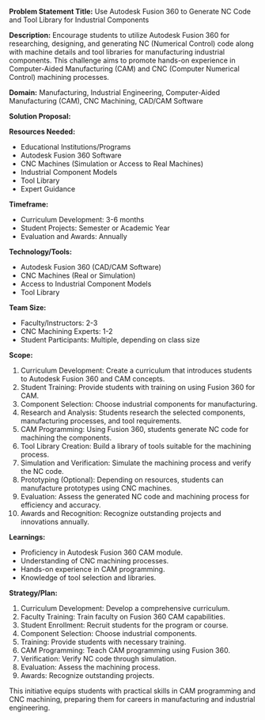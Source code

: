 **Problem Statement Title:** Use Autodesk Fusion 360 to Generate NC Code and Tool Library for Industrial Components

**Description:** Encourage students to utilize Autodesk Fusion 360 for researching, designing, and generating NC (Numerical Control) code along with machine details and tool libraries for manufacturing industrial components. This challenge aims to promote hands-on experience in Computer-Aided Manufacturing (CAM) and CNC (Computer Numerical Control) machining processes.

**Domain:** Manufacturing, Industrial Engineering, Computer-Aided Manufacturing (CAM), CNC Machining, CAD/CAM Software

**Solution Proposal:**

**Resources Needed:**
- Educational Institutions/Programs
- Autodesk Fusion 360 Software
- CNC Machines (Simulation or Access to Real Machines)
- Industrial Component Models
- Tool Library
- Expert Guidance

**Timeframe:**
- Curriculum Development: 3-6 months
- Student Projects: Semester or Academic Year
- Evaluation and Awards: Annually

**Technology/Tools:**
- Autodesk Fusion 360 (CAD/CAM Software)
- CNC Machines (Real or Simulation)
- Access to Industrial Component Models
- Tool Library

**Team Size:**
- Faculty/Instructors: 2-3
- CNC Machining Experts: 1-2
- Student Participants: Multiple, depending on class size

**Scope:**
1. Curriculum Development: Create a curriculum that introduces students to Autodesk Fusion 360 and CAM concepts.
2. Student Training: Provide students with training on using Fusion 360 for CAM.
3. Component Selection: Choose industrial components for manufacturing.
4. Research and Analysis: Students research the selected components, manufacturing processes, and tool requirements.
5. CAM Programming: Using Fusion 360, students generate NC code for machining the components.
6. Tool Library Creation: Build a library of tools suitable for the machining process.
7. Simulation and Verification: Simulate the machining process and verify the NC code.
8. Prototyping (Optional): Depending on resources, students can manufacture prototypes using CNC machines.
9. Evaluation: Assess the generated NC code and machining process for efficiency and accuracy.
10. Awards and Recognition: Recognize outstanding projects and innovations annually.

**Learnings:**
- Proficiency in Autodesk Fusion 360 CAM module.
- Understanding of CNC machining processes.
- Hands-on experience in CAM programming.
- Knowledge of tool selection and libraries.

**Strategy/Plan:**
1. Curriculum Development: Develop a comprehensive curriculum.
2. Faculty Training: Train faculty on Fusion 360 CAM capabilities.
3. Student Enrollment: Recruit students for the program or course.
4. Component Selection: Choose industrial components.
5. Training: Provide students with necessary training.
6. CAM Programming: Teach CAM programming using Fusion 360.
7. Verification: Verify NC code through simulation.
8. Evaluation: Assess the machining process.
9. Awards: Recognize outstanding projects.

This initiative equips students with practical skills in CAM programming and CNC machining, preparing them for careers in manufacturing and industrial engineering.